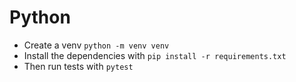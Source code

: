 # Python

- Create a venv `python -m venv venv`
- Install the dependencies with `pip install -r requirements.txt`
- Then run tests with `pytest`
